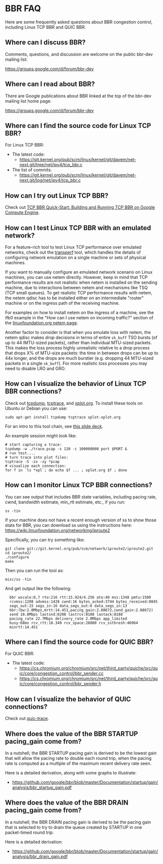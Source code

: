 # BBR FAQ

Here are some frequently asked questions about BBR congestion control,
including Linux TCP BBR and QUIC BBR.

## Where can I discuss BBR?

Comments, questions, and discussion are welcome on the public bbr-dev mailing
list:

  https://groups.google.com/d/forum/bbr-dev

## Where can I read about BBR?

There are Google publications about BBR linked at the top of the bbr-dev
mailing list home page:

  https://groups.google.com/d/forum/bbr-dev


## Where can I find the source code for Linux TCP BBR?

For Linux TCP BBR:

- The latest code:
  - https://git.kernel.org/pub/scm/linux/kernel/git/davem/net-next.git/tree/net/ipv4/tcp_bbr.c
- The list of commits:
  -  https://git.kernel.org/pub/scm/linux/kernel/git/davem/net-next.git/log/net/ipv4/tcp_bbr.c

## How can I try out Linux TCP BBR?

Check out [TCP BBR Quick-Start: Building and Running TCP BBR on Google Compute Engine](https://github.com/google/bbr/blob/master/Documentation/bbr-quick-start.md).

## How can I test Linux TCP BBR with an emulated network?

For a feature-rich tool to test Linux TCP performance over emulated networks,
check out the [transperf](https://github.com/google/transperf) tool, which
handles the details of configuring network emulation on a single machine or
sets of physical machines.

If you want to manually configure an emulated network scenario on Linux
machines, you can use netem directly. However, keep in mind that TCP
performance results are not realistic when netem is installed on the sending
machine, due to interactions between netem and mechanisms like TSQ (TCP small
queues). To get realistic TCP performance results with netem, the netem qdisc
has to be installed either on an intermediate "router" machine or on the
ingress path of the receiving machine.

For examples on how to install netem on the ingress of a machine, see the ifb0
example in the "How can I use netem on incoming traffic?" section of the
[linuxfoundation.org netem page](https://wiki.linuxfoundation.org/networking/netem).

Another factor to consider is that when you emulate loss with netem, the netem
qdisc makes drop decisions in terms of entire ```sk_buff``` TSO bursts (of up
to 44 lMTU-sized packets), rather than individual MTU-sized packets. This makes
the loss process highly unrealistic relative to a drop process that drops X% of
MTU-size packets: the time in between drops can be up to 44x longer, and the
drops are much burstier (e.g. dropping 44 MTU-sized packets in a single
```sk_buff```). For more realistic loss processes you may need to disable LRO
and GRO.

## How can I visualize the behavior of Linux TCP BBR connections?

Check out [tcpdump](http://www.tcpdump.org/),
[tcptrace](http://www.tcptrace.org/), and
[xplot.org](http://www.xplot.org/). To install these tools on Ubuntu or Debian
you can use:

```
sudo apt-get install tcpdump tcptrace xplot-xplot.org
```

For an intro to this tool chain, see
[this slide deck](https://fasterdata.es.net/assets/Uploads/20131016-TCPDumpTracePlot.pdf).

An example session might look like:
```
# start capturing a trace:
tcpdump -w ./trace.pcap -s 120 -c 100000000 port $PORT &
# run test....
# turn trace into plot files:
tcptrace -S -zx -zy *pcap
# visualize each connection:
for f in `ls *xpl`; do echo $f ... ; xplot.org $f ; done
```

## How can I monitor Linux TCP BBR connections?

You can see output that includes BBR state variables, including pacing rate,
cwnd, bandwidth estimate, min_rtt estimate, etc., if you run:

```
ss -tin
```

If your machine does not have a recent enough version of ss to show those stats for BBR, you can download ss using the instructions here:
  https://wiki.linuxfoundation.org/networking/iproute2

Specifically, you can try something like:

```
git clone git://git.kernel.org/pub/scm/network/iproute2/iproute2.git
cd iproute2/
./configure
make
```

Then you can run the tool as:
```
misc/ss -tin
```

And get output like the following:


```
  bbr wscale:8,7 rto:216 rtt:15.924/4.256 ato:40 mss:1348 pmtu:1500
  rcvmss:1208 advmss:1428 cwnd:16 bytes_acked:3744 bytes_received:8845
  segs_out:15 segs_in:16 data_segs_out:6 data_segs_in:13
  bbr:(bw:2.0Mbps,mrtt:14.451,pacing_gain:2.88672,cwnd_gain:2.88672)
  send 10.8Mbps lastsnd:8208 lastrcv:8188 lastack:8188
  pacing_rate 22.7Mbps delivery_rate 2.0Mbps app_limited
  busy:68ms rcv_rtt:18.349 rcv_space:28800 rcv_ssthresh:46964
  minrtt:14.451
```


## Where can I find the source code for QUIC BBR?

For QUIC BBR:

- The latest code:
  - https://cs.chromium.org/chromium/src/net/third_party/quiche/src/quic/core/congestion_control/bbr_sender.cc
  - https://cs.chromium.org/chromium/src/net/third_party/quiche/src/quic/core/congestion_control/bbr_sender.h

## How can I visualize the behavior of QUIC connections?

Check out [quic-trace](https://github.com/google/quic-trace).

## Where does the value of the BBR STARTUP pacing_gain come from?

In a nutshell, the BBR STARTUP pacing gain is derived to be the lowest gain that
will allow the pacing rate to double each round trip, when the pacing rate is
computed as a multiple of the maximum recent delivery rate seen.

Here is a detailed derivation, along with some graphs to illustrate:

- https://github.com/google/bbr/blob/master/Documentation/startup/gain/analysis/bbr_startup_gain.pdf

## Where does the value of the BBR DRAIN pacing_gain come from?

In a nutshell, the BBR DRAIN pacing gain is derived to be the pacing gain that
is selected to try to drain the queue created by STARTUP in one packet-timed
round trip.

Here is a detailed derivation:

- https://github.com/google/bbr/blob/master/Documentation/startup/gain/analysis/bbr_drain_gain.pdf
